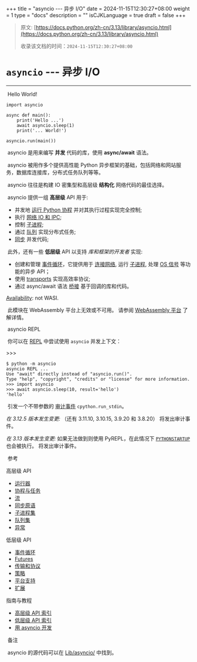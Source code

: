 +++
title = "asyncio --- 异步 I/O"
date = 2024-11-15T12:30:27+08:00
weight = 1
type = "docs"
description = ""
isCJKLanguage = true
draft = false
+++

> 原文: [https://docs.python.org/zh-cn/3.13/library/asyncio.html](https://docs.python.org/zh-cn/3.13/library/asyncio.html)
>
> 收录该文档的时间：`2024-11-15T12:30:27+08:00`

# `asyncio` --- 异步 I/O

------

​	Hello World!

```
import asyncio

async def main():
    print('Hello ...')
    await asyncio.sleep(1)
    print('... World!')

asyncio.run(main())
```

​	asyncio 是用来编写 **并发** 代码的库，使用 **async/await** 语法。

​	asyncio 被用作多个提供高性能 Python 异步框架的基础，包括网络和网站服务，数据库连接库，分布式任务队列等等。

​	asyncio 往往是构建 IO 密集型和高层级 **结构化** 网络代码的最佳选择。

​	asyncio 提供一组 **高层级** API 用于:

- 并发地 [运行 Python 协程](https://docs.python.org/zh-cn/3.13/library/asyncio-task.html#coroutine) 并对其执行过程实现完全控制;
- 执行 [网络 IO 和 IPC](https://docs.python.org/zh-cn/3.13/library/asyncio-stream.html#asyncio-streams);
- 控制 [子进程](https://docs.python.org/zh-cn/3.13/library/asyncio-subprocess.html#asyncio-subprocess);
- 通过 [队列](https://docs.python.org/zh-cn/3.13/library/asyncio-queue.html#asyncio-queues) 实现分布式任务;
- [同步](https://docs.python.org/zh-cn/3.13/library/asyncio-sync.html#asyncio-sync) 并发代码;

​	此外，还有一些 **低层级** API 以支持 *库和框架的开发者* 实现:

- 创建和管理 [事件循环](https://docs.python.org/zh-cn/3.13/library/asyncio-eventloop.html#asyncio-event-loop)，它提供用于 [连接网络](https://docs.python.org/zh-cn/3.13/library/asyncio-eventloop.html#loop-create-server), 运行 [子进程](https://docs.python.org/zh-cn/3.13/library/asyncio-eventloop.html#loop-subprocess-exec), 处理 [OS 信号](https://docs.python.org/zh-cn/3.13/library/asyncio-eventloop.html#loop-add-signal-handler) 等功能的异步 API；
- 使用 [transports](https://docs.python.org/zh-cn/3.13/library/asyncio-protocol.html#asyncio-transports-protocols) 实现高效率协议;
- 通过 async/await 语法 [桥接](https://docs.python.org/zh-cn/3.13/library/asyncio-future.html#asyncio-futures) 基于回调的库和代码。

[Availability](https://docs.python.org/zh-cn/3.13/library/intro.html#availability): not WASI.

​	此模块在 WebAssembly 平台上无效或不可用。 请参阅 [WebAssembly 平台](https://docs.python.org/zh-cn/3.13/library/intro.html#wasm-availability) 了解详情。

​	asyncio REPL

​	你可以在 [REPL](https://docs.python.org/zh-cn/3.13/glossary.html#term-REPL) 中尝试使用 `asyncio` 并发上下文：

\>>>

```
$ python -m asyncio
asyncio REPL ...
Use "await" directly instead of "asyncio.run()".
Type "help", "copyright", "credits" or "license" for more information.
>>> import asyncio
>>> await asyncio.sleep(10, result='hello')
'hello'
```

​	引发一个不带参数的 [审计事件](https://docs.python.org/zh-cn/3.13/library/sys.html#auditing) `cpython.run_stdin`。

*在 3.12.5 版本发生变更:* （还有 3.11.10, 3.10.15, 3.9.20 和 3.8.20） 将发出审计事件。

*在 3.13 版本发生变更:* 如果无法做到则使用 PyREPL，在此情况下 [`PYTHONSTARTUP`](https://docs.python.org/zh-cn/3.13/using/cmdline.html#envvar-PYTHONSTARTUP) 也会被执行。 将发出审计事件。

​	参考

高层级 API

- [运行器](https://docs.python.org/zh-cn/3.13/library/asyncio-runner.html)
- [协程与任务](https://docs.python.org/zh-cn/3.13/library/asyncio-task.html)
- [流](https://docs.python.org/zh-cn/3.13/library/asyncio-stream.html)
- [同步原语](https://docs.python.org/zh-cn/3.13/library/asyncio-sync.html)
- [子进程集](https://docs.python.org/zh-cn/3.13/library/asyncio-subprocess.html)
- [队列集](https://docs.python.org/zh-cn/3.13/library/asyncio-queue.html)
- [异常](https://docs.python.org/zh-cn/3.13/library/asyncio-exceptions.html)

低层级 API

- [事件循环](https://docs.python.org/zh-cn/3.13/library/asyncio-eventloop.html)
- [Futures](https://docs.python.org/zh-cn/3.13/library/asyncio-future.html)
- [传输和协议](https://docs.python.org/zh-cn/3.13/library/asyncio-protocol.html)
- [策略](https://docs.python.org/zh-cn/3.13/library/asyncio-policy.html)
- [平台支持](https://docs.python.org/zh-cn/3.13/library/asyncio-platforms.html)
- [扩展](https://docs.python.org/zh-cn/3.13/library/asyncio-extending.html)

指南与教程

- [高层级 API 索引](https://docs.python.org/zh-cn/3.13/library/asyncio-api-index.html)
- [低层级 API 索引](https://docs.python.org/zh-cn/3.13/library/asyncio-llapi-index.html)
- [用 asyncio 开发](https://docs.python.org/zh-cn/3.13/library/asyncio-dev.html)

​	备注

 

​	asyncio 的源代码可以在 [Lib/asyncio/](https://github.com/python/cpython/tree/3.13/Lib/asyncio/) 中找到。
